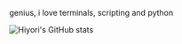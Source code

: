 genius, i love terminals, scripting and python

![Hiyori's GitHub stats](https://github-readme-stats.vercel.app/api?username=hiyorijl&theme=cobalt&show_icons=true)
